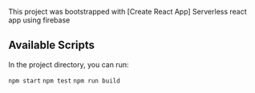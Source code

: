 This project was bootstrapped with [Create React App]
Serverless react app using firebase

## Available Scripts

In the project directory, you can run:

`npm start`
`npm test`
`npm run build`
